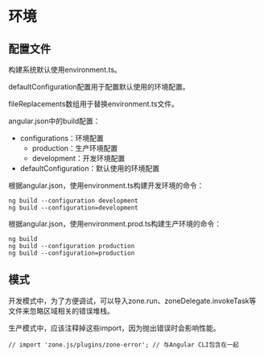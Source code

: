 # 环境

## 配置文件

构建系统默认使用environment.ts。

defaultConfiguration配置用于配置默认使用的环境配置。

fileReplacements数组用于替换environment.ts文件。

angular.json中的build配置：
+ configurations：环境配置
    + production：生产环境配置
    + development：开发环境配置
+ defaultConfiguration：默认使用的环境配置

根据angular.json，使用environment.ts构建开发环境的命令：

```
ng build --configuration development
ng build --configuration=development
```

根据angular.json，使用environment.prod.ts构建生产环境的命令：

```
ng build
ng build --configuration production
ng build --configuration=production
```

## 模式

开发模式中，为了方便调试，可以导入zone.run、zoneDelegate.invokeTask等文件来忽略区域相关的错误堆栈。

生产模式中，应该注释掉这些import，因为抛出错误时会影响性能。

```
// import 'zone.js/plugins/zone-error'; // 与Angular CLI包含在一起
```


